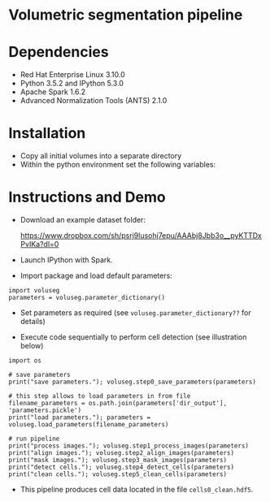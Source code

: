 # Volumetric segmentation pipeline #

# Dependencies
- Red Hat Enterprise Linux 3.10.0
- Python 3.5.2 and IPython 5.3.0
- Apache Spark 1.6.2
- Advanced Normalization Tools (ANTS) 2.1.0

# Installation
- Copy all initial volumes into a separate directory
- Within the python environment set the following variables:

# Instructions and Demo
- Download an example dataset folder: 

	https://www.dropbox.com/sh/psrj9lusohj7epu/AAAbj8Jbb3o__pyKTTDxPvIKa?dl=0

- Launch IPython with Spark.

- Import package and load default parameters:

```
import voluseg
parameters = voluseg.parameter_dictionary()
```

- Set parameters as required (see `voluseg.parameter_dictionary??` for details)

- Execute code sequentially to perform cell detection (see illustration below)

```
import os

# save parameters
print("save parameters."); voluseg.step0_save_parameters(parameters)

# this step allows to load parameters in from file
filename_parameters = os.path.join(parameters['dir_output'], 'parameters.pickle')
print("load parameters."); parameters = voluseg.load_parameters(filename_parameters)

# run pipeline
print("process images."); voluseg.step1_process_images(parameters)
print("align images."); voluseg.step2_align_images(parameters)
print("mask images."); voluseg.step3_mask_images(parameters)
print("detect cells."); voluseg.step4_detect_cells(parameters)
print("clean cells."); voluseg.step5_clean_cells(parameters)
```

- This pipeline produces cell data located in the file `cells0_clean.hdf5`.

